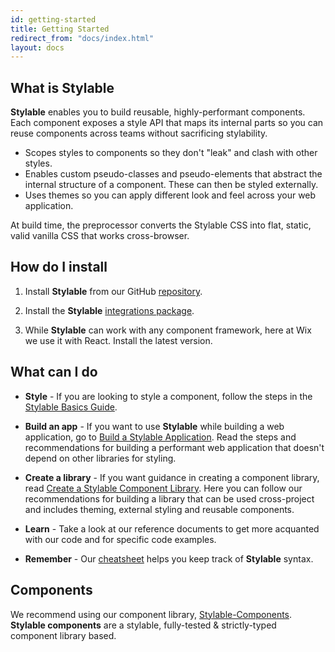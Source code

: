 ```yaml
---
id: getting-started
title: Getting Started
redirect_from: "docs/index.html"
layout: docs
---
```


## What is Stylable

**Stylable** enables you to build reusable, highly-performant components. Each component exposes a style API that maps its internal parts so you can reuse components across teams without sacrificing stylability.

* Scopes styles to components so they don't "leak" and clash with other styles.
* Enables custom pseudo-classes and pseudo-elements that abstract the internal structure of a component. These can then be styled externally.
* Uses themes so you can apply different look and feel across your web application.

At build time, the preprocessor converts the Stylable CSS into flat, static, valid vanilla CSS that works cross-browser.

## How do I install

1. Install **Stylable** from our GitHub [repository](https://github.com/wix/stylable).

2. Install the **Stylable** [integrations package](https://github.com/wix/stylable-integration).

3. While **Stylable** can work with any component framework, here at Wix we use it with React. Install the latest version.

## What can I do

* **Style** - If you are looking to style a component, follow the steps in the [Stylable Basics Guide](../docs/guides/components-basics.md).

* **Build an app** - If you want to use **Stylable** while building a web application, go to [Build a Stylable Application](../docs/guides/stylable-application.md). Read the steps and recommendations for building a performant web application that doesn't depend on other libraries for styling.

* **Create a library** - If you want guidance in creating a component library, read [Create a Stylable Component Library](../docs/guides/stylable-component-library.md). Here you can follow our recommendations for building a library that can be used cross-project and includes theming, external styling and reusable components.

* **Learn** - Take a look at our reference documents to get more acquanted with our code and for specific code examples.

* **Remember** - Our [cheatsheet](../docs/getting-started/cheatsheet.md) helps you keep track of **Stylable** syntax.


## Components

We recommend using our component library, [Stylable-Components](https://github.com/wix/stylable-components). **Stylable components** are a stylable, fully-tested & strictly-typed component library based.
